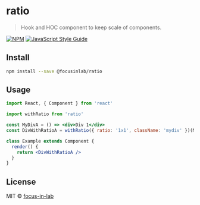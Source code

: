 # ratio

> Hook and HOC component to keep scale of components.

[![NPM](https://img.shields.io/npm/v/ratio.svg)](https://www.npmjs.com/package/ratio) [![JavaScript Style Guide](https://img.shields.io/badge/code_style-standard-brightgreen.svg)](https://standardjs.com)

## Install

```bash
npm install --save @focusinlab/ratio
```

## Usage

```jsx
import React, { Component } from 'react'

import withRatio from 'ratio'

const MyDivA = () => <div>Div 1</div>
const DivWithRatioA = withRatio({ ratio: '1x1', className: 'mydiv' })(MyDivA)

class Example extends Component {
  render() {
    return <DivWithRatioA />
  }
}
```

## License

MIT © [focus-in-lab](https://github.com/focus-in-lab)
